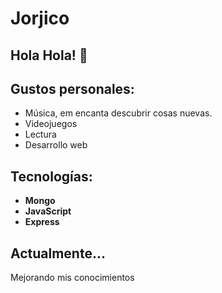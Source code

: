 # Jorjico
## Hola Hola! 👋

## Gustos personales:

- Música, em encanta descubrir cosas nuevas.
- Videojuegos
- Lectura
- Desarrollo web

## Tecnologías:
- **Mongo**
- **JavaScript**
- **Express**

## Actualmente...
Mejorando mis conocimientos
